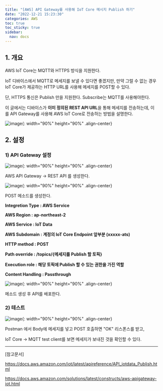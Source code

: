 ```yaml
---
title: "[AWS] API Gateway를 사용해 IoT Core 메시지 Publish 하기"
date: "2022-12-21 15:23:30"
categories: AWS
toc: true
toc_sticky: true
sidebar:
  nav: docs
---
```


## 1. 개요

AWS IoT Core는 MQTT와 HTTPS 방식을 지원한다.

IoT 디바이스에서 MQTT로 메세지를 보낼 수 있다면 좋겠지만, 만약 그럴 수 없는 경우 IoT Core가 제공하는 HTTP URL를 사용해 메세지를 POST할 수 있다.

단, HTTPS 통신은 Publish 만을 지원한다. Subscribe는 MQTT를 사용해야한다.

이 글에서는 디바이스가 **이미 정의된 REST API URL**을 통해 메세지를 전송하는데, 이를 API Gateway를 사용해 AWS IoT Core로 전송하는 방법을 설명한다.

![image](https://user-images.githubusercontent.com/60495897/208835472-efa1c769-f6d9-41b9-a6c1-14aa67c6b633.png){: width="90%" height="90%" .align-center}

## 2. 설정

### 1) API Gateway 설정

![image](https://user-images.githubusercontent.com/60495897/208826671-2533240a-59f7-4f51-b545-b8de7cede599.png){: width="90%" height="90%" .align-center}

AWS API Gateway -> REST API 를 생성한다.



![image](https://user-images.githubusercontent.com/60495897/208828773-a956c0dc-50c4-42fe-8d2d-4d6e7cb3d2fa.png){: width="90%" height="90%" .align-center}

POST 메소드를 생성한다.

**Integretion Type : AWS Service**

**AWS Region : ap-northeast-2**

**AWS Service : IoT Data**

**AWS Subdomain : 계정의 IoT Core Endpoint 앞부분 (xxxxx-ats)**

**HTTP method : POST**

**Path override : /topics/{메세지를 Publish 할 토픽}**

**Execution role : 해당 토픽에 Publish 할 수 있는 권한을 가진 역할**

**Content Handling : Passthrough**



![image](https://user-images.githubusercontent.com/60495897/208829390-2dc12c26-721c-4f36-b278-2d59cb0dfca6.png){: width="90%" height="90%" .align-center}

메소드 생성 후 API를 배포한다.



### 2) 테스트

![image](https://user-images.githubusercontent.com/60495897/208833013-0797cd8f-17a0-481e-8c08-6d6f4f14c064.png){: width="90%" height="90%" .align-center}

Postman 에서 Body에 메세지를 넣고 POST 호출하면 "OK" 리스폰스를 받고,

IoT Core -> MQTT test client를 보면 메세지가 보내진 것을 확인할 수 있다.



---

[참고문서]

https://docs.aws.amazon.com/iot/latest/apireference/API_iotdata_Publish.html

https://docs.aws.amazon.com/solutions/latest/constructs/aws-apigateway-iot.html
